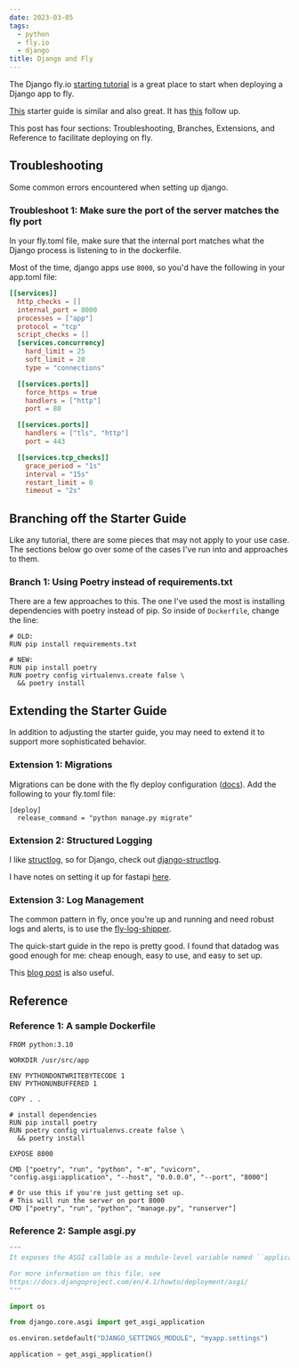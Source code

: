 ```yaml
---
date: 2023-03-05
tags:
  - python
  - fly.io
  - django
title: Django and Fly
---
```


The Django fly.io [starting tutorial](https://www.fly.io/docs/django/getting-started/) is a great place to start when deploying a Django app to fly.

[This](https://learndjango.com/tutorials/django-hello-world-flyio-deployment) starter guide is similar and also great. It has [this](https://learndjango.com/tutorials/deploy-django-postgresql-flyio) follow up.

This post has four sections: Troubleshooting, Branches, Extensions, and Reference to facilitate deploying on fly.

## Troubleshooting

Some common errors encountered when setting up django.

### Troubleshoot 1: Make sure the port of the server matches the fly port

In your fly.toml file, make sure that the internal port matches what the Django process is listening to in the dockerfile.

Most of the time, django apps use `8000`, so you'd have the following in your app.toml file:

```toml
[[services]]
  http_checks = []
  internal_port = 8000
  processes = ["app"]
  protocol = "tcp"
  script_checks = []
  [services.concurrency]
    hard_limit = 25
    soft_limit = 20
    type = "connections"

  [[services.ports]]
    force_https = true
    handlers = ["http"]
    port = 80

  [[services.ports]]
    handlers = ["tls", "http"]
    port = 443

  [[services.tcp_checks]]
    grace_period = "1s"
    interval = "15s"
    restart_limit = 0
    timeout = "2s"
```

## Branching off the Starter Guide

Like any tutorial, there are some pieces that may not apply to your use case. The sections below go over some of the cases I've run into and approaches to them.

### Branch 1: Using Poetry instead of requirements.txt

There are a few approaches to this. The one I've used the most is installing dependencies with poetry instead of pip. So inside of `Dockerfile`,
change the line:

```
# OLD:
RUN pip install requirements.txt

# NEW:
RUN pip install poetry
RUN poetry config virtualenvs.create false \
  && poetry install
```

## Extending the Starter Guide

In addition to adjusting the starter guide, you may need to extend it to support more sophisticated behavior.

### Extension 1: Migrations

Migrations can be done with the fly deploy configuration ([docs](https://fly.io/docs/reference/configuration/)). Add the following to your fly.toml file:

```
[deploy]
  release_command = "python manage.py migrate"
```

### Extension 2: Structured Logging

I like [structlog](https://www.structlog.org/en/stable/index.html), so for Django, check out [django-structlog](https://django-structlog.readthedocs.io/en/latest/).

I have notes on setting it up for fastapi [here](https://notes.alexledger.net/site/posts/16).

### Extension 3: Log Management

The common pattern in fly, once you're up and running and need robust logs and alerts, is to use the [fly-log-shipper](https://github.com/superfly/fly-log-shipper).

The quick-start guide in the repo is pretty good. I found that datadog was good enough for me: cheap enough, easy to use, and easy to set up.

This [blog post](https://github.com/superfly/fly-log-shipper#quick-start) is also useful.

## Reference

### Reference 1: A sample Dockerfile

```
FROM python:3.10

WORKDIR /usr/src/app

ENV PYTHONDONTWRITEBYTECODE 1
ENV PYTHONUNBUFFERED 1

COPY . .

# install dependencies
RUN pip install poetry
RUN poetry config virtualenvs.create false \
  && poetry install

EXPOSE 8000

CMD ["poetry", "run", "python", "-m", "uvicorn", "config.asgi:application", "--host", "0.0.0.0", "--port", "8000"]

# Or use this if you're just getting set up.
# This will run the server on port 8000
CMD ["poetry", "run", "python", "manage.py", "runserver"]
```

### Reference 2: Sample asgi.py

```python
"""
It exposes the ASGI callable as a module-level variable named ``application``.

For more information on this file, see
https://docs.djangoproject.com/en/4.1/howto/deployment/asgi/
"""

import os

from django.core.asgi import get_asgi_application

os.environ.setdefault("DJANGO_SETTINGS_MODULE", "myapp.settings")

application = get_asgi_application()
```

